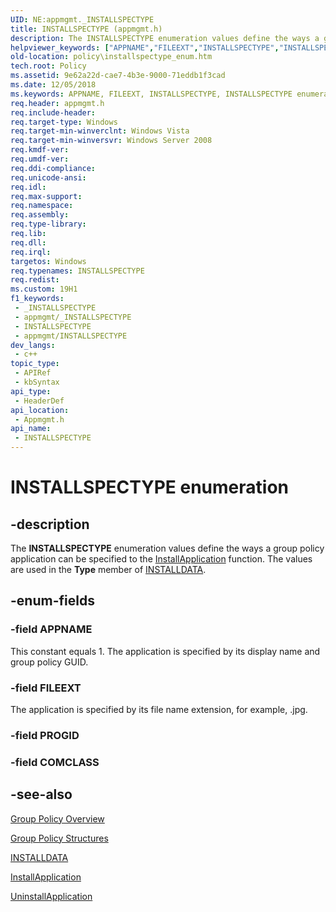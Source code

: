 ```yaml
---
UID: NE:appmgmt._INSTALLSPECTYPE
title: INSTALLSPECTYPE (appmgmt.h)
description: The INSTALLSPECTYPE enumeration values define the ways a group policy application can be specified to the InstallApplication function. The values are used in the Type member of INSTALLDATA.
helpviewer_keywords: ["APPNAME","FILEEXT","INSTALLSPECTYPE","INSTALLSPECTYPE enumeration [Group Policy]","appmgmt/APPNAME","appmgmt/FILEEXT","appmgmt/INSTALLSPECTYPE","policy.installspectype_enum"]
old-location: policy\installspectype_enum.htm
tech.root: Policy
ms.assetid: 9e62a22d-cae7-4b3e-9000-71eddb1f3cad
ms.date: 12/05/2018
ms.keywords: APPNAME, FILEEXT, INSTALLSPECTYPE, INSTALLSPECTYPE enumeration [Group Policy], appmgmt/APPNAME, appmgmt/FILEEXT, appmgmt/INSTALLSPECTYPE, policy.installspectype_enum
req.header: appmgmt.h
req.include-header: 
req.target-type: Windows
req.target-min-winverclnt: Windows Vista
req.target-min-winversvr: Windows Server 2008
req.kmdf-ver: 
req.umdf-ver: 
req.ddi-compliance: 
req.unicode-ansi: 
req.idl: 
req.max-support: 
req.namespace: 
req.assembly: 
req.type-library: 
req.lib: 
req.dll: 
req.irql: 
targetos: Windows
req.typenames: INSTALLSPECTYPE
req.redist: 
ms.custom: 19H1
f1_keywords:
 - _INSTALLSPECTYPE
 - appmgmt/_INSTALLSPECTYPE
 - INSTALLSPECTYPE
 - appmgmt/INSTALLSPECTYPE
dev_langs:
 - c++
topic_type:
 - APIRef
 - kbSyntax
api_type:
 - HeaderDef
api_location:
 - Appmgmt.h
api_name:
 - INSTALLSPECTYPE
---
```


# INSTALLSPECTYPE enumeration


## -description

The <b>INSTALLSPECTYPE</b> enumeration values define the ways  a group policy application can be specified to the  <a href="/windows/desktop/api/appmgmt/nf-appmgmt-installapplication">InstallApplication</a> function. The values are used in the <b>Type</b> member of <a href="/windows/desktop/api/appmgmt/ns-appmgmt-installdata">INSTALLDATA</a>.

## -enum-fields

### -field APPNAME

This constant equals 1. The application is specified by its display name and group policy GUID.

### -field FILEEXT

The application is specified by its file name extension, for example, .jpg.

### -field PROGID

### -field COMCLASS

## -see-also

<a href="/previous-versions/windows/desktop/Policy/about-group-policy">Group Policy Overview</a>



<a href="/previous-versions/windows/desktop/Policy/group-policy-structures">Group Policy Structures</a>



<a href="/windows/desktop/api/appmgmt/ns-appmgmt-installdata">INSTALLDATA</a>



<a href="/windows/desktop/api/appmgmt/nf-appmgmt-installapplication">InstallApplication</a>



<a href="/windows/desktop/api/appmgmt/nf-appmgmt-uninstallapplication">UninstallApplication</a>